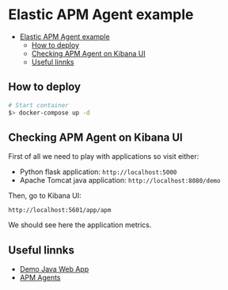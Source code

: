 # Elastic APM Agent example

- [Elastic APM Agent example](#elastic-apm-agent-example)
  - [How to deploy](#how-to-deploy)
  - [Checking APM Agent on Kibana UI](#checking-apm-agent-on-kibana-ui)
  - [Useful linnks](#useful-linnks)

## How to deploy

```sh
# Start container
$> docker-compose up -d
```

## Checking APM Agent on Kibana UI

First of all we need to play with applications so visit either:
- Python flask application: `http://localhost:5000`
- Apache Tomcat java application: `http://localhost:8080/demo`

Then, go to Kibana UI:

`http://localhost:5601/app/apm`

We should see here the application metrics.

## Useful linnks

- [Demo Java Web App](https://github.com/tongueroo/demo-java)
- [APM Agents](https://www.elastic.co/guide/en/apm/agent/index.html)